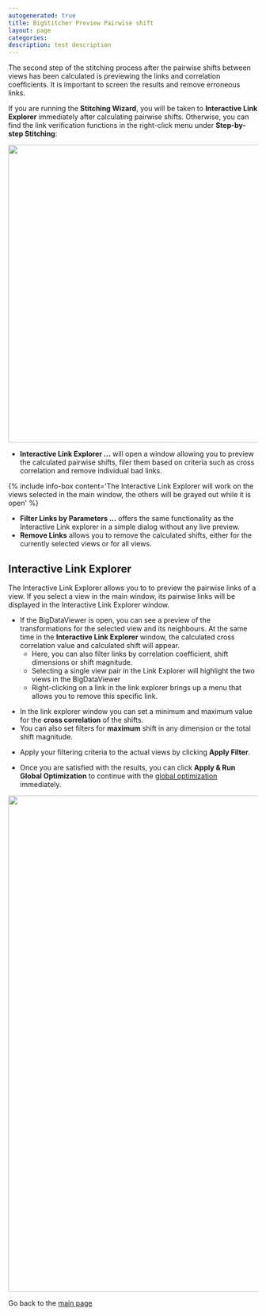 ```yaml
---
autogenerated: true
title: BigStitcher Preview Pairwise shift
layout: page
categories: 
description: test description
---
```


The second step of the stitching process after the pairwise shifts between views has been calculated is previewing the links and correlation coefficients. It is important to screen the results and remove erroneous links.

If you are running the **Stitching Wizard**, you will be taken to **Interactive Link Explorer** immediately after calculating pairwise shifts. Otherwise, you can find the link verification functions in the right-click menu under **Step-by-step Stitching**:

<img src="/media/BigStitcher stitch 4 0.png" width="600"/>

-   **Interactive Link Explorer ...** will open a window allowing you to preview the calculated pairwise shifts, filer them based on criteria such as cross correlation and remove individual bad links.

{% include info-box content='The Interactive Link Explorer will work on the views selected in the main window, the others will be grayed out while it is open' %}

-   **Filter Links by Parameters ...** offers the same functionality as the Interactive Link explorer in a simple dialog without any live preview.
-   **Remove Links** allows you to remove the calculated shifts, either for the currently selected views or for all views.

Interactive Link Explorer
-------------------------

The Interactive Link Explorer allows you to to preview the pairwise links of a view. If you select a view in the main window, its pairwise links will be displayed in the Interactive Link Explorer window.

-   If the BigDataViewer is open, you can see a preview of the transformations for the selected view and its neighbours. At the same time in the **Interactive Link Explorer** window, the calculated cross correlation value and calculated shift will appear.
    -   Here, you can also filter links by correlation coefficient, shift dimensions or shift magnitude.
    -   Selecting a single view pair in the Link Explorer will highlight the two views in the BigDataViewer
    -   Right-clicking on a link in the link explorer brings up a menu that allows you to remove this specific link.

<!-- -->

-   In the link explorer window you can set a minimum and maximum value for the **cross correlation** of the shifts.
-   You can also set filters for **maximum** shift in any dimension or the total shift magnitude.

<!-- -->

-   Apply your filtering criteria to the actual views by clicking **Apply Filter**.

<!-- -->

-   Once you are satisfied with the results, you can click **Apply & Run Global Optimization** to continue with the [global optimization](/plugins/bigstitcher/global-optimization) immediately.

<img src="/media/BigStitcher stitch 4 1.png" width="1000"/>

Go back to the [main page](BigStitcher#Documentation)
